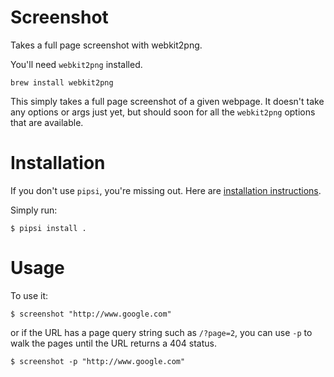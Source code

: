 # Screenshot

Takes a full page screenshot with webkit2png.

You'll need `webkit2png` installed.

`brew install webkit2png`

This simply takes a full page screenshot of a given webpage.  It
doesn't take any options or args just yet, but should soon for all the
`webkit2png` options that are available.


# Installation

If you don't use `pipsi`, you're missing out.
Here are [installation instructions](https://github.com/mitsuhiko/pipsi#readme).

Simply run:

    $ pipsi install .


# Usage

To use it:

    $ screenshot "http://www.google.com"

or if the URL has a page query string such as `/?page=2`, you can use
`-p` to walk the pages until the URL returns a 404 status.

    $ screenshot -p "http://www.google.com"
